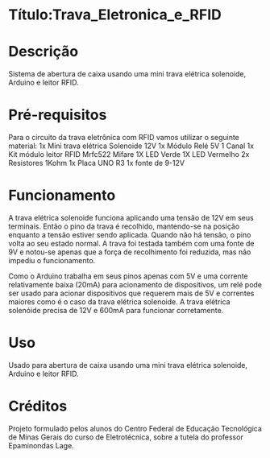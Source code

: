 # Título:Trava_Eletronica_e_RFID

# Descrição
Sistema de abertura de caixa usando uma mini trava elétrica solenoide, Arduino e leitor RFID.

# Pré-requisitos
Para o circuito da trava eletrônica com RFID vamos utilizar o seguinte material:
1x Mini trava elétrica Solenoide 12V
1x Módulo Relé 5V 1 Canal
1x Kit módulo leitor RFID Mrfc522 Mifare
1X LED Verde
1X LED Vermelho
2x Resistores 1Kohm
1x Placa UNO R3
1x fonte de 9-12V

# Funcionamento
A trava elétrica solenoide funciona aplicando uma tensão de 12V em seus terminais. Então o pino da trava é recolhido, mantendo-se na posição enquanto a tensão estiver sendo aplicada. Quando não há tensão, o pino volta ao seu estado normal. A trava foi testada também com uma fonte de 9V e notou-se apenas que a força de recolhimento foi reduzida, mas não impediu o funcionamento.

Como o Arduino trabalha em seus pinos apenas com 5V e uma corrente relativamente baixa (20mA) para acionamento de dispositivos, um relé pode ser usado para acionar dispositivos que requerem mais de 5V e correntes maiores como é o caso da trava elétrica solenoide. A trava elétrica solenóide precisa de 12V e 600mA para funcionar corretamente.

# Uso
Usado para abertura de caixa usando uma mini trava elétrica solenoide, Arduino e leitor RFID.

# Créditos
Projeto formulado pelos alunos do Centro Federal de Educação Tecnológica de Minas Gerais do curso de Eletrotécnica, sobre a tutela do professor Epaminondas Lage. 
